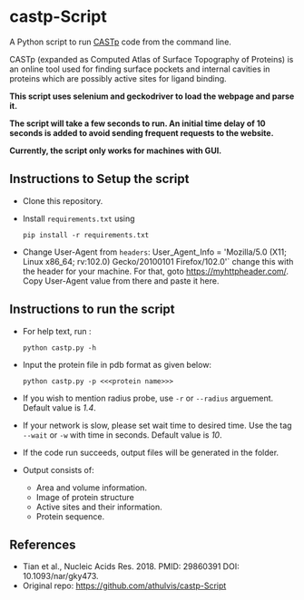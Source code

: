 # castp-Script

A Python script to run [CASTp](http://sts.bioe.uic.edu/castp/calculation.html) code from the command line.

CASTp (expanded as Computed Atlas of Surface Topography of Proteins) is  an online tool used for finding surface pockets and internal cavities in proteins which are possibly active sites for ligand binding.

**This script uses selenium and geckodriver to load the webpage and parse it.**

**The script will take a few seconds to run. An initial time delay of 10 seconds is added to avoid sending frequent requests to the website.**

**Currently, the script only works for machines with GUI.**

## Instructions to Setup the script

- Clone this repository.
- Install `requirements.txt` using 

    ```pip install -r requirements.txt```
  
<!---
- Download geckodriver from the [github link](https://github.com/mozilla/geckodriver/releases) suitable for your OS.

- **Linux** users should isntall geckodriver in `/usr/local/bin`or in `/usr/bin`.

- **Windows** users should install firefox browser first at default location : ```C:\Program Files\Mozilla Firefox```
- Then install geckodriver at the location : ```C:\WebDrivers```
-->

- Change User-Agent from `headers`:
User_Agent_Info = 'Mozilla/5.0 (X11; Linux x86_64; rv:102.0) Gecko/20100101 Firefox/102.0'`
change this with the header for your machine. For that, goto https://myhttpheader.com/. Copy User-Agent value from there and paste it here. 

## Instructions to run the script

- For help text, run :

    ```python castp.py -h```

- Input the protein file in pdb format as given below:

    ```python castp.py -p <<<protein name>>>```

- If you wish to mention radius probe, use `-r` or `--radius` arguement. Default value is _1.4_.
- If your network is slow, please set wait time to desired time. Use the tag `--wait` or `-w` with time in seconds. Default value is _10_.

- If the code run succeeds, output files will be generated in the folder.

- Output consists of:
    - Area and volume information.
    - Image of protein structure
    - Active sites and their information.
    - Protein sequence.


## References

-  Tian et al., Nucleic Acids Res. 2018. PMID: 29860391 DOI: 10.1093/nar/gky473. 
-  Original repo: https://github.com/athulvis/castp-Script






